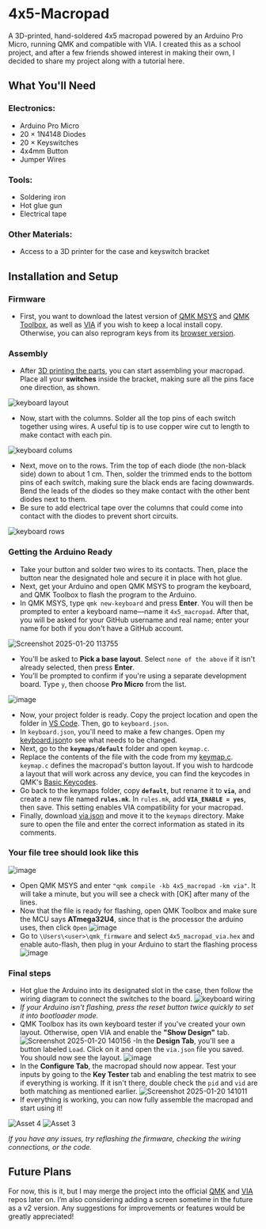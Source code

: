 # 4x5-Macropad

A 3D-printed, hand-soldered 4x5 macropad powered by an Arduino Pro Micro, running QMK and compatible with VIA. I created this as a school project, and after a few friends showed interest in making their own, I decided to share my project along with a tutorial here.

## What You'll Need
### Electronics:
- Arduino Pro Micro
- 20 × 1N4148 Diodes
- 20 × Keyswitches
- 4x4mm Button 
- Jumper Wires
### Tools:
- Soldering iron
- Hot glue gun
- Electrical tape
### Other Materials:
- Access to a 3D printer for the case and keyswitch bracket

## Installation and Setup
### Firmware
- First, you want to download the latest version of [QMK MSYS](https://msys.qmk.fm/) and [QMK Toolbox](https://qmk.fm/toolbox), as well as [VIA](https://github.com/cebby2420/via-desktop) if you wish to keep a local install copy. Otherwise, you can also reprogram keys from its [browser version](https://usevia.app/).

### Assembly
- After [3D printing the parts](https://www.printables.com/model/1152899-4x5-macropad), you can start assembling your macropad. Place all your **switches** inside the bracket, making sure all the pins face one direction, as shown.

![keyboard layout](https://github.com/user-attachments/assets/e7cc85ac-eefe-43d9-b3ad-035709b7a15e)

- Now, start with the columns. Solder all the top pins of each switch together using wires. A useful tip is to use copper wire cut to length to make contact with each pin.

![keyboard colums](https://github.com/user-attachments/assets/fb39b13b-8762-46b5-b09b-434b9ebd21e4)

- Next, move on to the rows. Trim the top of each diode (the non-black side) down to about 1 cm. Then, solder the trimmed ends to the bottom pins of each switch, making sure the black ends are facing downwards. Bend the leads of the diodes so they make contact with the other bent diodes next to them.
- Be sure to add electrical tape over the columns that could come into contact with the diodes to prevent short circuits.

![keyboard rows](https://github.com/user-attachments/assets/b33c0ff6-2c44-443f-86c7-9e3897143f42)
### Getting the Arduino Ready
- Take your button and solder two wires to its contacts. Then, place the button near the designated hole and secure it in place with hot glue.
- Next, get your Arduino and open QMK MSYS to program the keyboard, and QMK Toolbox to flash the program to the Arduino.
- In QMK MSYS, type `qmk new-keyboard` and press **Enter**. You will then be prompted to enter a keyboard name—name it `4x5_macropad`. After that, you will be asked for your GitHub username and real name; enter your name for both if you don't have a GitHub account.

![Screenshot 2025-01-20 113755](https://github.com/user-attachments/assets/d2f1faba-535d-4136-83e5-e0f4fc798c28)

- You'll be asked to **Pick a base layout**. Select `none of the above` if it isn't already selected, then press **Enter**.
- You’ll be prompted to confirm if you're using a separate development board. Type `y`, then choose **Pro Micro** from the list.

![image](https://github.com/user-attachments/assets/7ecc42e7-464c-45dc-a498-87ee5e34c4b2)

- Now, your project folder is ready. Copy the project location and open the folder in [VS Code](https://code.visualstudio.com/download). Then, go to `keyboard.json`.
- In `keyboard.json`, you'll need to make a few changes. Open my [keyboard.json](https://github.com/Farzy820/4x5-macropad/edit/main/keyboard.json)to see what needs to be changed.
- Next, go to the **`keymaps/default`** folder and open `keymap.c`.
- Replace the contents of the file with the code from my [keymap.c](https://github.com/Farzy820/4x5-macropad/blob/main/keymap.c). `keymap.c` defines the macropad's button layout. If you wish to hardcode a layout that will work across any device, you can find the keycodes in QMK's [Basic Keycodes](https://docs.qmk.fm/keycodes_basic).
- Go back to the keymaps folder, copy **`default`**, but rename it to **`via`**, and create a new file named **`rules.mk`**. In `rules.mk`, add **`VIA_ENABLE = yes`**, then save. This setting enables VIA compatibility for your macropad.
- Finally, download [via.json](https://github.com/Farzy820/4x5-macropad/blob/main/via.json) and move it to the `keymaps` directory. Make sure to open the file and enter the correct information as stated in its comments.
  
### Your file tree should look like this 
![image](https://github.com/user-attachments/assets/fee2fcc7-3b22-47f9-811a-0a799996cb11)

- Open QMK MSYS and enter `"qmk compile -kb 4x5_macropad -km via"`. It will take a minute, but you will see a check with [OK] after many of the lines.
- Now that the file is ready for flashing, open QMK Toolbox and make sure the MCU says **ATmega32U4**, since that is the processor the arduino uses, then click `Open`
![image](https://github.com/user-attachments/assets/1e93059c-ac9e-44e7-a64a-bba98f4971f3)
- Go to `\Users\<user>\qmk_firmware` and select `4x5_macropad_via.hex` and enable auto-flash, then plug in your Arduino to start the flashing process
![image](https://github.com/user-attachments/assets/99d6ed39-7072-491f-9ef4-35b6953a5404)

### Final steps 
- Hot glue the Arduino into its designated slot in the case, then follow the wiring diagram to connect the switches to the board. 
![keyboard wiring](https://github.com/user-attachments/assets/b50724c1-79b9-4230-a455-d92dda9ec6e9)
- *If your Arduino isn't flashing, press the reset button twice quickly to set it into bootloader mode.*
- QMK Toolbox has its own keyboard tester if you've created your own layout. Otherwise, open VIA and enable the **"Show Design"** tab. 
![Screenshot 2025-01-20 140156](https://github.com/user-attachments/assets/9fa39cf3-5a84-43e3-b18a-b1dd58fd3580)
-In the **Design Tab**, you'll see a button labeled `Load`. Click on it and open the `via.json` file you saved. You should now see the layout. 
![image](https://github.com/user-attachments/assets/8d19898b-eab1-4526-a894-6cd7522b4fc5)
- In the **Configure Tab**, the macropad should now appear. Test your inputs by going to the **Key Tester** tab and enabling the test matrix to see if everything is working. If it isn't there, double check the `pid` and `vid` are both matching as mentioned earlier.
![Screenshot 2025-01-20 141011](https://github.com/user-attachments/assets/f875b23a-3b51-4212-b67f-220610705f33)
- If everything is working, you can now fully assemble the macropad and start using it!

![Asset 4](https://github.com/user-attachments/assets/d8e630b6-f97b-4474-8010-850965ad522b)
![Asset 3](https://github.com/user-attachments/assets/309e5ebb-c66d-4165-8a42-a89d3560ab2a)

*If you have any issues, try reflashing the firmware, checking the wiring connections, or the code.*

## Future Plans
For now, this is it, but I may merge the project into the official [QMK](https://github.com/qmk/qmk_firmware/tree/master/keyboards) and [VIA](https://github.com/the-via/keyboards) repos later on. I’m also considering adding a screen sometime in the future as a v2 version. Any suggestions for improvements or features would be greatly appreciated!
